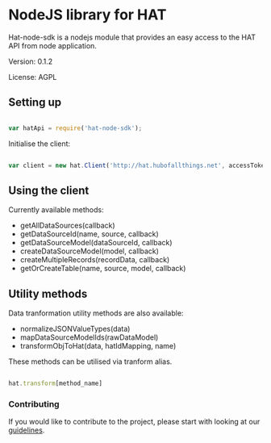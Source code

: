 # NodeJS library for HAT

Hat-node-sdk is a nodejs module that provides an easy access to the HAT API from node application.

Version: 0.1.2

License: AGPL

## Setting up

```javascript

var hatApi = require('hat-node-sdk');

```

Initialise the client:

```javascript

var client = new hat.Client('http://hat.hubofallthings.net', accessToken);

```

## Using the client

Currently available methods:

- getAllDataSources(callback)
- getDataSourceId(name, source, callback)
- getDataSourceModel(dataSourceId, callback)
- createDataSourceModel(model, callback)
- createMultipleRecords(recordData, callback)
- getOrCreateTable(name, source, model, callback)

## Utility methods

Data tranformation utility methods are also available:

- normalizeJSONValueTypes(data)
- mapDataSourceModelIds(rawDataModel)
- transformObjToHat(data, hatIdMapping, name)

These methods can be utilised via tranform alias.

```javascript

hat.transform[method_name]

```

### Contributing

If you would like to contribute to the project, please start with looking at our [guidelines](CONTRIBUTING.md).